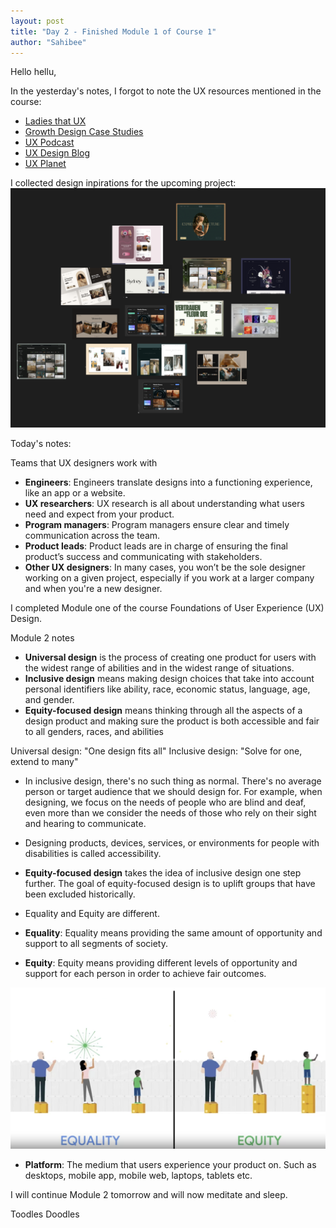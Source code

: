 ```yaml
---
layout: post
title: "Day 2 - Finished Module 1 of Course 1"
author: "Sahibee"
---
```


Hello hellu,

In the yesterday's notes, I forgot to note the UX resources mentioned in the course:

- [Ladies that UX](https://medium.com/ladies-that-ux)
- [Growth Design Case Studies](https://growth.design/case-studies)
- [UX Podcast](https://uxpodcast.com/about/)
- [UX Design Blog](https://uxdesign.cc/)
- [UX Planet](https://uxplanet.org/)

I collected design inpirations for the upcoming project:
![Inspiration](../images/aug/design-inspo.png)

Today's notes:

Teams that UX designers work with

- **Engineers**: Engineers translate designs into a functioning experience, like an app or a website.
- **UX researchers**: UX research is all about understanding what users need and expect from your product.
- **Program managers**: Program managers ensure clear and timely communication across the team.
- **Product leads**: Product leads are in charge of ensuring the final product’s success and communicating with stakeholders.
- **Other UX designers**: In many cases, you won’t be the sole designer working on a given project, especially if you work at a larger company and when you're a new designer.

I completed Module one of the course Foundations of User Experience (UX) Design.

Module 2 notes

- **Universal design** is the process of creating one product for users with the widest range of abilities and in the widest range of situations.
- **Inclusive design** means making design choices that take into account personal identifiers like ability, race, economic status, language, age, and gender.
- **Equity-focused design** means thinking through all the aspects of a design product and making sure the product is both accessible and fair to all genders, races, and abilities

Universal design: "One design fits all"
Inclusive design: "Solve for one, extend to many"

- In inclusive design, there's no such thing as normal. There's no average person or target audience that we should design for. For example, when designing, we focus on the needs of people who are blind and deaf, even more than we consider the needs of those who rely on their sight and hearing to communicate.
- Designing products, devices, services, or environments for people with disabilities is called accessibility.
- **Equity-focused design** takes the idea of inclusive design one step further. The goal of equity-focused design is to uplift groups that have been excluded historically.

- Equality and Equity are different.
- **Equality**: Equality means providing the same amount of opportunity and support to all segments of society.
- **Equity**: Equity means providing different levels of opportunity and support for each person in order to achieve fair outcomes.

![Equalty-Equity](../images/aug/equality-equity.png)

- **Platform**: The medium that users experience your product on. Such as desktops, mobile app, mobile web, laptops, tablets etc.

I will continue Module 2 tomorrow and will now meditate and sleep.

Toodles Doodles
